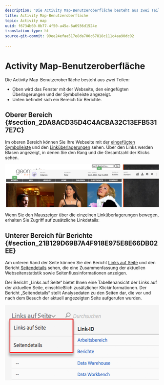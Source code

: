 ```yaml
---
description: 'Die Activity Map-Benutzeroberfläche besteht aus zwei Teilen '
title: Activity Map-Benutzeroberfläche
topic: Activity map
uuid: f6734b60-0b77-4f50-a45a-6a6936d1524e
translation-type: ht
source-git-commit: 99ee24efaa517e8da700c67818c111c4aa90dc02

---
```



# Activity Map-Benutzeroberfläche

Die Activity Map-Benutzeroberfläche besteht aus zwei Teilen:

* Oben wird das Fenster mit der Webseite, den eingefügten Überlagerungen und der Symbolleiste angezeigt.
* Unten befindet sich ein Bereich für Berichte.

## Oberer Bereich {#section_2DA8ACD35D4C4ACBA32C13EFB5317E7C}

Im oberen Bereich können Sie Ihre Webseite mit der [eingefügten Symbolleiste](/help/analyze/activity-map/activitymap-standard-live.md) und den [Linküberlagerungen](/help/analyze/activity-map/activitymap-gainerslosers.md) sehen. Über den Links werden Blasen angezeigt, in denen Sie den Rang und die Gesamtzahl der Klicks sehen.

![](assets/top_panel.png)

Wenn Sie den Mauszeiger über die einzelnen Linküberlagerungen bewegen, erhalten Sie Zugriff auf zusätzliche Linkdetails:

## Unterer Bereich für Berichte {#section_21B129D69B7A4F918E975E8E66DB02EE}

Am unteren Rand der Seite können Sie den Bericht [Links auf Seite](/help/analyze/activity-map/activitymap-links-report.md) und den Bericht [Seitendetails](/help/analyze/activity-map/activitymap-page-flow.md) sehen, die eine Zusammenfassung der aktuellen Webseitenstatistik sowie Seitenflussinformationen anzeigen.

Der Bericht „Links auf Seite“ bietet Ihnen eine Tabellenansicht der Links auf der aktuellen Seite, einschließlich zusätzlicher Klickinformationen. Der Bericht „Seitendetails“ stellt Analysedaten zu den Seiten dar, die vor und nach dem Besuch der aktuell angezeigten Seite aufgerufen wurden.

![](assets/bottom_panel.png)

